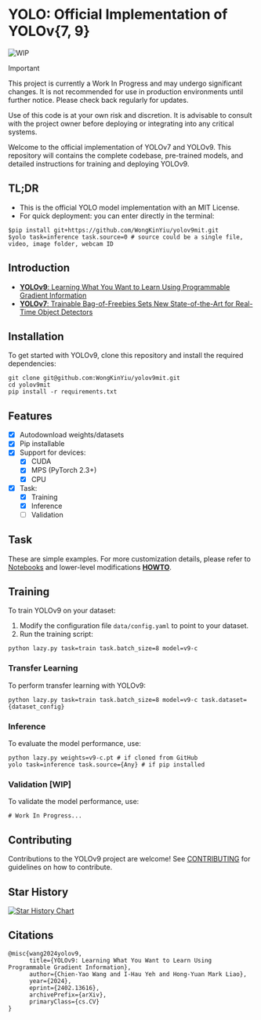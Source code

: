 # YOLO: Official Implementation of YOLOv{7, 9}

![WIP](https://img.shields.io/badge/status-WIP-orange)
> [!IMPORTANT]
> This project is currently a Work In Progress and may undergo significant changes. It is not recommended for use in production environments until further notice. Please check back regularly for updates.
> 
> Use of this code is at your own risk and discretion. It is advisable to consult with the project owner before deploying or integrating into any critical systems.

Welcome to the official implementation of YOLOv7 and YOLOv9. This repository will contains the complete codebase, pre-trained models, and detailed instructions for training and deploying YOLOv9.

## TL;DR
- This is the official YOLO model implementation with an MIT License.
- For quick deployment: you can enter directly in the terminal:
```shell
$pip install git+https://github.com/WongKinYiu/yolov9mit.git
$yolo task=inference task.source=0 # source could be a single file, video, image folder, webcam ID
```

## Introduction
- [**YOLOv9**: Learning What You Want to Learn Using Programmable Gradient Information](https://arxiv.org/abs/2402.13616)
- [**YOLOv7**: Trainable Bag-of-Freebies Sets New State-of-the-Art for Real-Time Object Detectors](https://arxiv.org/abs/2207.02696)

## Installation
To get started with YOLOv9, clone this repository and install the required dependencies:
```shell
git clone git@github.com:WongKinYiu/yolov9mit.git
cd yolov9mit
pip install -r requirements.txt
```

## Features
- [x] Autodownload weights/datasets
- [x] Pip installable
- [x] Support for devices:
  - [x] CUDA
  - [x] MPS (PyTorch 2.3+)
  - [x] CPU
- [x] Task:
  - [x] Training
  - [x] Inference
  - [ ] Validation

## Task
These are simple examples. For more customization details, please refer to [Notebooks](examples) and lower-level modifications **[HOWTO](docs/HOWTO)**.

## Training
To train YOLOv9 on your dataset:

1. Modify the configuration file `data/config.yaml` to point to your dataset.
2. Run the training script:
```shell
python lazy.py task=train task.batch_size=8 model=v9-c
```

### Transfer Learning
To perform transfer learning with YOLOv9:
```shell
python lazy.py task=train task.batch_size=8 model=v9-c task.dataset={dataset_config}
```

### Inference
To evaluate the model performance, use:
```shell
python lazy.py weights=v9-c.pt # if cloned from GitHub
yolo task=inference task.source={Any} # if pip installed
```

### Validation [WIP]
To validate the model performance, use:
```shell
# Work In Progress...
```

## Contributing
Contributions to the YOLOv9 project are welcome! See [CONTRIBUTING](docs/CONTRIBUTING.md) for guidelines on how to contribute.

## Star History
[![Star History Chart](https://api.star-history.com/svg?repos=WongKinYiu/yolov9mit&type=Date)](https://star-history.com/#WongKinYiu/yolov9mit&Date)

## Citations
```
@misc{wang2024yolov9,
      title={YOLOv9: Learning What You Want to Learn Using Programmable Gradient Information}, 
      author={Chien-Yao Wang and I-Hau Yeh and Hong-Yuan Mark Liao},
      year={2024},
      eprint={2402.13616},
      archivePrefix={arXiv},
      primaryClass={cs.CV}
}
```